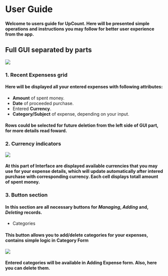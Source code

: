 # User Guide
#### Welcome to users guide for UpCount. Here will be presented simple operations and instructions you may follow for better user experience from the app.
## Full GUI separated by parts
<img src="https://github.com/yeromin-vaskou/UpCount/blob/main/images/UpCount%20Main.jpg?raw=true">

### 1. Recent Expensess grid
#### Here will be displayed all your entered expenses with following attributes:
- **Amount** of spent money.
- **Date** of proceeded purchase.
- Entered **Currency**.
- **Category/Subject** of expense, depending on your input.
#### Rows could be selected for future deletion from the left side of GUI part, for more details read foward.
### 2. Currency indicators
<img src="https://github.com/yeromin-vaskou/UpCount/blob/main/images/sample%20totals.png?raw=true">

#### At this part of **Interface** are displayed available currencies that you may use for your expense details, which will update automatically after intered purchase with corresponding currency. Each cell displays totall amount of spent money.

### 3. Button section
#### In this section are all necessary buttons for *Managing*, *Adding* and, *Deleting* records.
- Categories
#### This button allows you to add/delete categories for your expenses, contains simple logic in **Category Form**
<img src="https://github.com/yeromin-vaskou/UpCount/blob/main/images/sample%20categories%20form.png?raw=true">

#### Entered categories will be available in Adding Expense form. Also, here you can delete them.